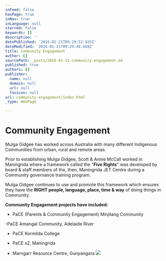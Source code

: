 ```yaml
---
inFeed: false
hasPage: true
inNav: true
inLanguage: null
starred: false
keywords: []
description: ''
datePublished: '2016-01-21T09:29:52.925Z'
dateModified: '2016-01-21T09:29:48.668Z'
title: Community Engagement
author: []
sourcePath: _posts/2016-01-11-community-engagement.md
published: true
authors: []
publisher:
  name: null
  domain: null
  url: null
  favicon: null
url: community-engagement/index.html
_type: WebPage

---
```

# Community Engagement

Mulga Gidgee has worked across Australia
with many different Indigenous Communities from urban, rural and remote areas.

Prior to establishing Mulga Gidgee, Scott
& Annie McCall worked in Maningrida where a framework called the "**Five
Rights**" was developed by board & staff members of the, then, Maningrida JET
Centre during a Community governance training program. 

Mulga Gidgee continues to use and promote
this framework which ensures they have the **RIGHT people, language, place, time & way** of doing things in Community.

**Community Engagement projects have
included:**

- PaCE (Parents & Community Engagement) Minjilang Community 

-PaCE Amangal Community, Adelaide River 

- PaCE Kormilda College 

- PaCE x2, Maningrida 

- Marngarr Resource Centre, Gunyangara
![](https://s3-us-west-2.amazonaws.com/the-grid-img/p/75c8eb0ea154dcd1ea2569f83daf9ab49c1684bc.jpg)